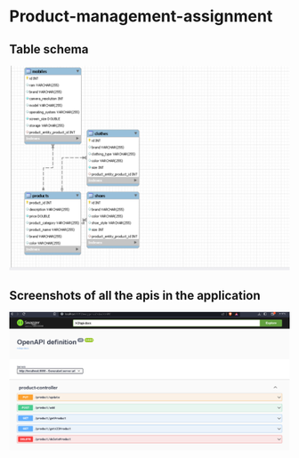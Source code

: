 # Product-management-assignment

## Table schema
![Table schema](https://github.com/abilash0045/Product-management-assignment/blob/master/demo/src/main/screenshots/table-schema.png)

## Screenshots of all the apis in the application
![Screenshot of all the API's](https://github.com/abilash0045/Product-management-assignment/blob/master/demo/src/main/screenshots/api's.png)

